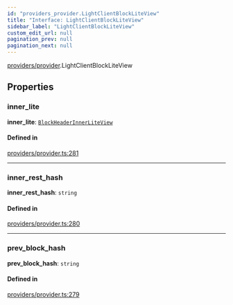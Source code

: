 ```yaml
---
id: "providers_provider.LightClientBlockLiteView"
title: "Interface: LightClientBlockLiteView"
sidebar_label: "LightClientBlockLiteView"
custom_edit_url: null
pagination_prev: null
pagination_next: null
---
```


[providers/provider](../modules/providers_provider.md).LightClientBlockLiteView

## Properties

### inner\_lite

 **inner\_lite**: [`BlockHeaderInnerLiteView`](providers_provider.BlockHeaderInnerLiteView.md)

#### Defined in

[providers/provider.ts:281](https://github.com/maxhr/near-api-js/blob/a0c9a104/packages/near-api-js/src/providers/provider.ts#L281)

___

### inner\_rest\_hash

 **inner\_rest\_hash**: `string`

#### Defined in

[providers/provider.ts:280](https://github.com/maxhr/near-api-js/blob/a0c9a104/packages/near-api-js/src/providers/provider.ts#L280)

___

### prev\_block\_hash

 **prev\_block\_hash**: `string`

#### Defined in

[providers/provider.ts:279](https://github.com/maxhr/near-api-js/blob/a0c9a104/packages/near-api-js/src/providers/provider.ts#L279)
